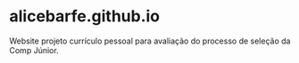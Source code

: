 # alicebarfe.github.io
Website projeto currículo pessoal para avaliação do processo de seleção da Comp Júnior.
